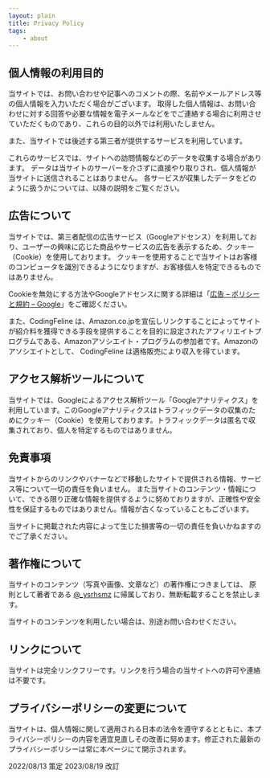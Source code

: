 ```yaml
---
layout: plain
title: Privacy Policy
tags:
    - about
---
```



## 個人情報の利用目的

当サイトでは、お問い合わせや記事へのコメントの際、名前やメールアドレス等の個人情報を入力いただく場合がございます。
取得した個人情報は、お問い合わせに対する回答や必要な情報を電子メールなどをでご連絡する場合に利用させていただくものであり、これらの目的以外では利用いたしません。

また、当サイトでは後述する第三者が提供するサービスを利用しています。

これらのサービスでは、サイトへの訪問情報などのデータを収集する場合があります。 データは当サイトのサーバーを介さずに直接やり取りされ、個人情報が当サイトに送信されることはありません。 各サービスが収集したデータをどのように扱うかについては、以降の説明をご覧ください。


## 広告について

当サイトでは、第三者配信の広告サービス（Googleアドセンス）を利用しており、ユーザーの興味に応じた商品やサービスの広告を表示するため、クッキー（Cookie）を使用しております。
クッキーを使用することで当サイトはお客様のコンピュータを識別できるようになりますが、お客様個人を特定できるものではありません。

Cookieを無効にする方法やGoogleアドセンスに関する詳細は「[広告 – ポリシーと規約 – Google](https://policies.google.com/technologies/ads?gl=jp)」をご確認ください。

また、CodingFeline は、Amazon.co.jpを宣伝しリンクすることによってサイトが紹介料を獲得できる手段を提供することを目的に設定されたアフィリエイトプログラムである、Amazonアソシエイト・プログラムの参加者です。Amazonのアソシエイトとして、 CodingFeline は適格販売により収入を得ています。

## アクセス解析ツールについて

当サイトでは、Googleによるアクセス解析ツール「Googleアナリティクス」を利用しています。このGoogleアナリティクスはトラフィックデータの収集のためにクッキー（Cookie）を使用しております。トラフィックデータは匿名で収集されており、個人を特定するものではありません。

## 免責事項

当サイトからのリンクやバナーなどで移動したサイトで提供される情報、サービス等について一切の責任を負いません。
また当サイトのコンテンツ・情報について、できる限り正確な情報を提供するように努めておりますが、正確性や安全性を保証するものではありません。情報が古くなっていることもございます。

当サイトに掲載された内容によって生じた損害等の一切の責任を負いかねますのでご了承ください。

## 著作権について

当サイトのコンテンツ（写真や画像、文章など）の著作権につきましては、 原則として著者である [@_ysrhsmz](https://twitter.com/_ysrhsmz) に帰属しており、無断転載することを禁止します。

当サイトのコンテンツを利用したい場合は、別途お問い合わせください。

## リンクについて

当サイトは完全リンクフリーです。リンクを行う場合の当サイトへの許可や連絡は不要です。


## プライバシーポリシーの変更について

当サイトは、個人情報に関して適用される日本の法令を遵守するとともに、本プライバシーポリシーの内容を適宜見直しその改善に努めます。修正された最新のプライバシーポリシーは常に本ページにて開示されます。

2022/08/13 策定
2023/08/19 改訂

